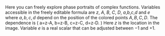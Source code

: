 <script type="text/javascript" src="https://cdnjs.cloudflare.com/ajax/libs/mathjax/2.7.0/MathJax.js?config=TeX-AMS-MML_HTMLorMML"></script>
<script type="text/x-mathjax-config">
  MathJax.Hub.Config({tex2jax: {inlineMath: [['$','$'], ['\\(','\\)']]}});
</script>


Here you can freely explore phase portraits of complex functions.
Variables accessible in the freely editable formula are $z$, $A$, $B$, $C$, $D$, $a$,$b$,$c$,$d$ and $e$
where $a,b,c,d$ depend on the position of the colored points
$A,B,C,D$. The dependence is
\(
a=z-A,
b=z-B,
c=z-C,
d=z-D.
\)
Here $z$ is the location in the image. Variable $e$ is a real scalar that can be adjusted
between $-1$ and $+1$.
